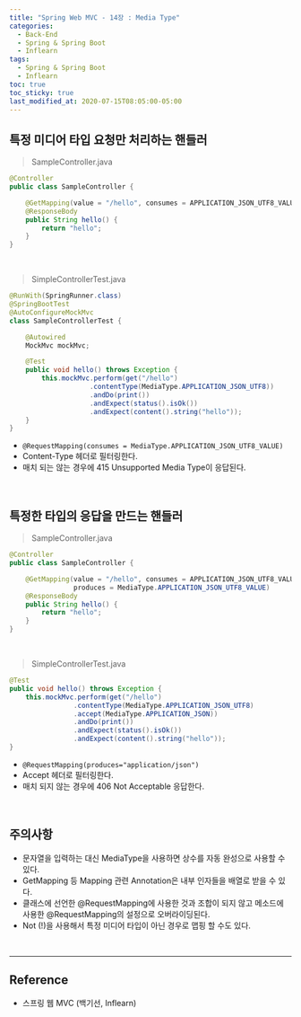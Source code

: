 ```yaml
---
title: "Spring Web MVC - 14장 : Media Type"
categories:
  - Back-End
  - Spring & Spring Boot
  - Inflearn
tags:
  - Spring & Spring Boot
  - Inflearn
toc: true
toc_sticky: true
last_modified_at: 2020-07-15T08:05:00-05:00
---
```


## 특정 미디어 타입 요청만 처리하는 핸들러

> SampleController.java

```java
@Controller
public class SampleController {

    @GetMapping(value = "/hello", consumes = APPLICATION_JSON_UTF8_VALUE)
    @ResponseBody
    public String hello() {
        return "hello";
    }
}
```

<br>

> SimpleControllerTest.java

```java
@RunWith(SpringRunner.class)
@SpringBootTest
@AutoConfigureMockMvc
class SampleControllerTest {

    @Autowired
    MockMvc mockMvc;

    @Test
    public void hello() throws Exception {
        this.mockMvc.perform(get("/hello")
                    .contentType(MediaType.APPLICATION_JSON_UTF8))
                    .andDo(print())
                    .andExpect(status().isOk())
                    .andExpect(content().string("hello"));
    }
}
```

* ``@RequestMapping(consumes = MediaType.APPLICATION_JSON_UTF8_VALUE)``
* Content-Type 헤더로 필터링한다.
* 매치 되는 않는 경우에 415 Unsupported Media Type이 응답된다.

<br>

## 특정한 타입의 응답을 만드는 핸들러

> SampleController.java

```java
@Controller
public class SampleController {

    @GetMapping(value = "/hello", consumes = APPLICATION_JSON_UTF8_VALUE,
                produces = MediaType.APPLICATION_JSON_UTF8_VALUE)
    @ResponseBody
    public String hello() {
        return "hello";
    }
}
```

<br>

> SimpleControllerTest.java

```java
@Test
public void hello() throws Exception {
    this.mockMvc.perform(get("/hello")
                .contentType(MediaType.APPLICATION_JSON_UTF8)
                .accept(MediaType.APPLICATION_JSON))
                .andDo(print())
                .andExpect(status().isOk())
                .andExpect(content().string("hello"));
}
```

* ``@RequestMapping(produces="application/json")``
* Accept 헤더로 필터링한다.
* 매치 되지 않는 경우에 406 Not Acceptable 응답한다.

<br>

## 주의사항

* 문자열을 입력하는 대신 MediaType을 사용하면 상수를 자동 완성으로 사용할 수 있다.
* GetMapping 등 Mapping 관련 Annotation은 내부 인자들을 배열로 받을 수 있다.
* 클래스에 선언한 @RequestMapping에 사용한 것과 조합이 되지 않고 메소드에 사용한 @RequestMapping의 설정으로 오버라이딩된다.
* Not (!)을 사용해서 특정 미디어 타입이 아닌 경우로 맵핑 할 수도 있다.

<br>

---

## Reference

*	스프링 웹 MVC (백기선, Inflearn)

